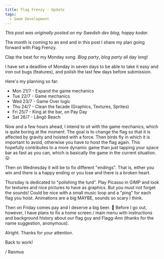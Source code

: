 ```yaml
---
title: Flag Frenzy - Update
tags:
  - Game Development
---
```


*This post was originally posted on my Swedish dev blog, happy kodar*.

The month is coming to an end and in this post I share my plan going forward with Flag Frenzy. <!--more-->

Clap the beat for my Monday song. *Blog party*, *blog party* all day long!

I have set a deadline of Monday in seven days to be able to take it easy and iron out bugs (features), and polish the last few days before submission.

Here's my planning so far:

- Mon 21/7 - Expand the game mechanics
- Tue 22/7 - Game mechanics
- Wed 23/7 - Game Over logic
- Thu 24/7 - Clean the facade (Graphics, Textures, Sprites)
- Fri 25/7 - King at the bar, on Pay Day
- Sat 26/7 - Långö Beach

Now and a few hours ahead, I intend to sit with the game mechanics, which is quite boring at the moment. The goal is to change the flag so that it is affected by gravity and hoisted with a force. Then birds fly in which it is important to avoid, otherwise you have to hoist the flag again. This hopefully contributes to a more dynamic game than just tapping your space bar as fast as you can, which is basically the game in the current situation. 😛

Then on Wednesday it will be to fix different "endings". That is, either you win and there is a happy ending or you lose and there is a broken heart.

Thursday is dedicated to "polishing the turd". Play Picasso in GIMP and look for textures and nice pictures to have as graphics. But you must not forget the sounds! Could be nice with a small music loop and a "ping" for each flag you hoist. Animations are a big MAYBE, sounds so scary I think.

Then on Friday comes pay and I deserve a big beer. 🍺 Before I go out, however, I have plans to fix a home screen / main menu with instructions and background history about our flag guy and Flagg-Ann (thanks for the name suggestion, anonymous).

Alright. Thanks for your attention.

Back to work!

/ Rasmus

